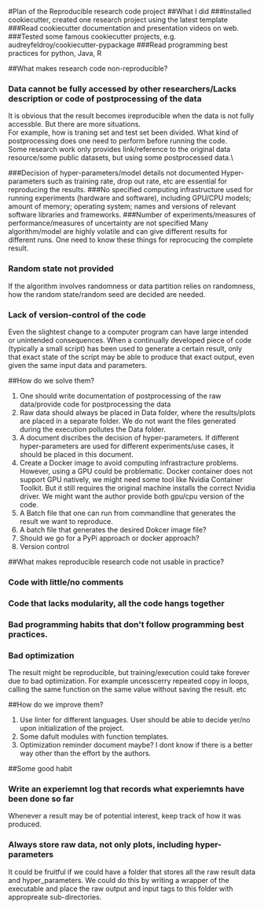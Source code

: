 #Plan of the Reproducible research code project
##What I did
###Installed cookiecutter, created one research project using the latest template
###Read cookiecutter documentation and presentation videos on web.
###Tested some famous cookiecutter projects, e.g. audreyfeldroy/cookiecutter-pypackage
###Read programming best practices for python, Java, R

##What makes research code non-reproducible?
### Data cannot be fully accessed by other researchers/Lacks description or code of postprocessing of the data
It is obvious that the result becomes ireproducible when the data is not fully accessble. But there are more situations.\
For example, how is traning set and test set been divided. What kind of postprocessing does one need to perform before running the code. \
Some research work only provides link/reference to the original data resource/some public datasets, but using some postprocessed data.\

###Decision of hyper-parameters/model details not documented
Hyper-parameters such as training rate, drop out rate, etc are essential for reproducing the results.
###No specified computing infrastructure used for running experiments (hardware and software), including GPU/CPU models; amount of memory; operating system; names and versions of relevant software libraries and frameworks.
###Number of experiments/measures of performance/measures of uncertainty are not specified
Many algorithm/model are highly volatile and can give different results for different runs. One need to know these things for reprocucing the complete result.
### Random state not provided
If the algorithm involves randomness or data partition relies on randomness, how the random state/random seed are decided are needed.
### Lack of version-control of the code
Even the slightest change to a computer program can have large intended or unintended consequences. When a continually developed piece of code (typically a small script) has been used to generate a certain result, only that exact state of the script may be able to produce that exact output, even given the same input data and parameters.


##How do we solve them?

1. One should write documentation of postprocessing of the raw data/provide code for postprocessing the data
2. Raw data should always be placed in Data folder, where the results/plots are placed in a separate folder. We do not want the files generated during the execution pollutes the Data folder.
3. A document discribes the decision of hyper-parameters. If different hyper-parameters are used for different experiments/use cases, it should be placed in this document.
4. Create a Docker image to avoid computing infrastracture problems. However, using a GPU could be problematic. Docker container does not support GPU natively, we might need some tool like Nvidia Container Toolkit. But it still requires the original machine installs the correct Nvidia driver. We might want the author provide both gpu/cpu version of the code.
5. A Batch file that one can run from commandline that generates the result we want to reproduce.
6. A batch file that generates the desired Dokcer image file?
7. Should we go for a PyPi approach or docker approach?
8. Version control


##What makes reproducible research code not usable in practice?

### Code with little/no comments
### Code that lacks modularity, all the code hangs together
### Bad programming habits that don't follow programming best practices.
### Bad optimization
The result might be reproducible, but training/execution could take forever due to bad optimization. For example uncesscerry repeated copy in loops, calling the same function on the same value without saving the result. etc

##How do we improve them?
1. Use linter for different languages. User should be able to decide yer/no upon initialization of the project.
2. Some dafult modules with function templates.
3. Optimization reminder document maybe? I dont know if there is a better way other than the effort by the authors.


##Some good habit
### Write an experiemnt log that records what experiemnts have been done so far
Whenever a result may be of potential interest, keep track of how it was produced. 
### Always store raw data, not only plots, including hyper-parameters
It could be fruitful if we could have a folder that stores all the raw result data and hyper_parameters. We could do this by writing a wrapper of the executable and place the raw output and input tags to this folder with appropreate sub-directories.

